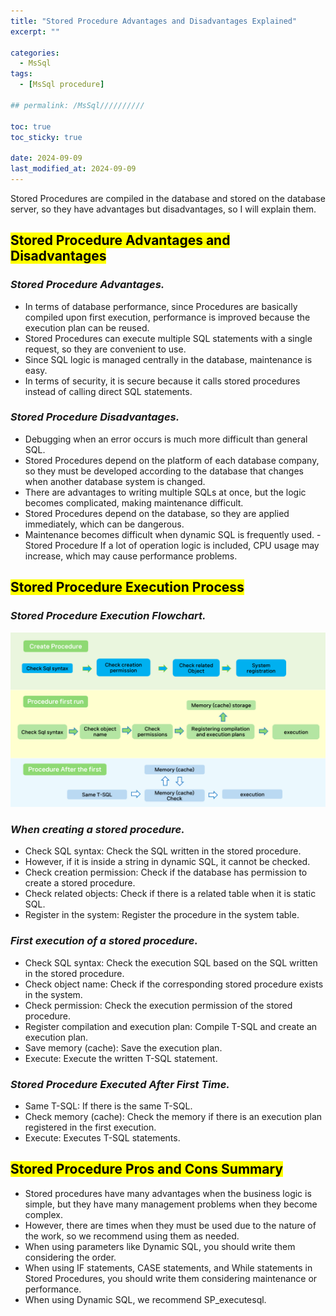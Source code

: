 ```yaml
---
title: "Stored Procedure Advantages and Disadvantages Explained"
excerpt: ""

categories:
  - MsSql
tags:
  - [MsSql procedure]

## permalink: /MsSql//////////

toc: true
toc_sticky: true
 
date: 2024-09-09
last_modified_at: 2024-09-09
---
```

 
Stored Procedures are compiled in the database and stored on the database server, so they have advantages but disadvantages, so I will explain them.

## <mark>Stored Procedure Advantages and Disadvantages</mark>

### ***Stored Procedure Advantages.***

- In terms of database performance, since Procedures are basically compiled upon first execution, performance is improved because the execution plan can be reused.
- Stored Procedures can execute multiple SQL statements with a single request, so they are convenient to use.
- Since SQL logic is managed centrally in the database, maintenance is easy.
- In terms of security, it is secure because it calls stored procedures instead of calling direct SQL statements.

### ***Stored Procedure Disadvantages.***

- Debugging when an error occurs is much more difficult than general SQL.
- Stored Procedures depend on the platform of each database company, so they must be developed according to the database that changes when another database system is changed.
- There are advantages to writing multiple SQLs at once, but the logic becomes complicated, making maintenance difficult.
- Stored Procedures depend on the database, so they are applied immediately, which can be dangerous.
- Maintenance becomes difficult when dynamic SQL is frequently used. - Stored Procedure If a lot of operation logic is included, CPU usage may increase, which may cause performance problems.

## <mark>Stored Procedure Execution Process</mark>

### ***Stored Procedure Execution Flowchart.***

![This is the stored procedure execution flow chart.](/assets/images/postsImages/MsSql/1042_Stored_Procedure_Advantages_Disadvantages/1.png)

### ***When creating a stored procedure.***

- Check SQL syntax: Check the SQL written in the stored procedure.
- However, if it is inside a string in dynamic SQL, it cannot be checked.
- Check creation permission: Check if the database has permission to create a stored procedure.
- Check related objects: Check if there is a related table when it is static SQL.
- Register in the system: Register the procedure in the system table.

### ***First execution of a stored procedure.***

- Check SQL syntax: Check the execution SQL based on the SQL written in the stored procedure.
- Check object name: Check if the corresponding stored procedure exists in the system.
- Check permission: Check the execution permission of the stored procedure.
- Register compilation and execution plan: Compile T-SQL and create an execution plan.
- Save memory (cache): Save the execution plan.
- Execute: Execute the written T-SQL statement.

### ***Stored Procedure Executed After First Time.***

- Same T-SQL: If there is the same T-SQL.
- Check memory (cache): Check the memory if there is an execution plan registered in the first execution.
- Execute: Executes T-SQL statements.

## <mark>Stored Procedure Pros and Cons Summary</mark>

- Stored procedures have many advantages when the business logic is simple, but they have many management problems when they become complex.
- However, there are times when they must be used due to the nature of the work, so we recommend using them as needed.
- When using parameters like Dynamic SQL, you should write them considering the order.
- When using IF statements, CASE statements, and While statements in Stored Procedures, you should write them considering maintenance or performance.
- When using Dynamic SQL, we recommend SP_executesql.
